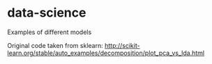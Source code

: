 # data-science
Examples of different models

Original code taken from sklearn: http://scikit-learn.org/stable/auto_examples/decomposition/plot_pca_vs_lda.html
